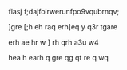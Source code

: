 flasj f;dajfoirwerunfpo9vqubrnqv;


]gre
[;h
eh
raq
erh]eq
y
q3r
tgare

erh
ae
hr
w ]
rh
qrh
a3u
w4

hea
h
earh
q
gre
qg
qt
re
q
wq

